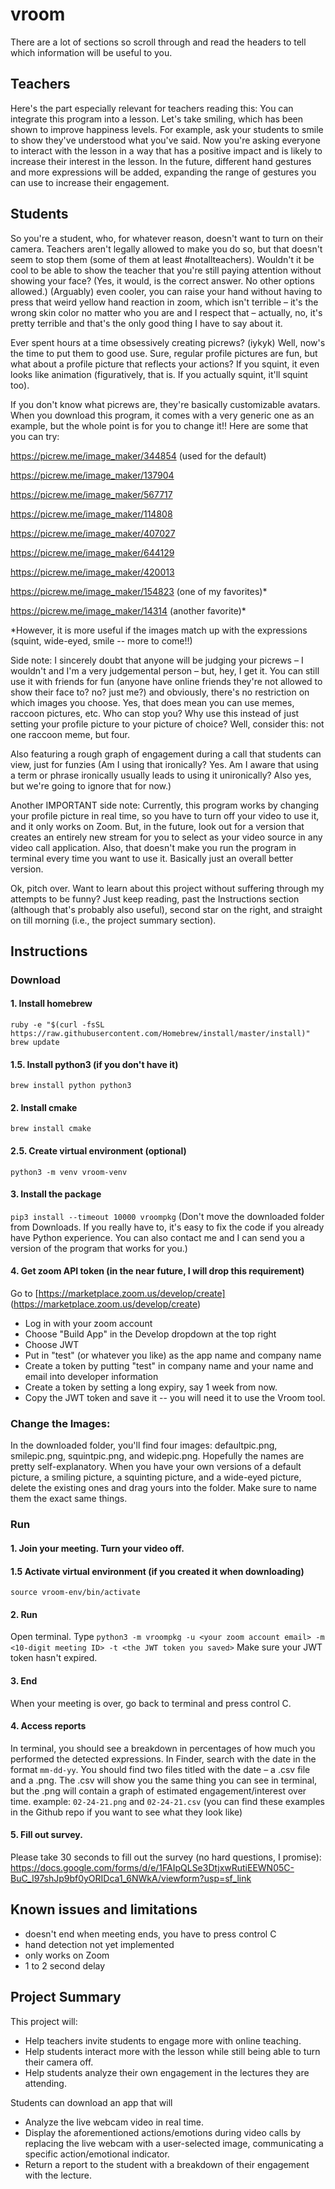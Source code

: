 # vroom
There are a lot of sections so scroll through and read the headers to tell which information will be useful to you.  

## Teachers

Here's the part especially relevant for teachers reading this: 
You can integrate this program into a lesson. Let's take smiling, which has been shown to improve happiness levels. For example, ask your students to smile to show they've understood what you've said. Now you're asking everyone to interact with the lesson in a way that has a positive impact and is likely to increase their interest in the lesson. In the future, different hand gestures and more expressions will be added, expanding the range of gestures you can use to increase their engagement.

## Students

So you're a student, who, for whatever reason, doesn't want to turn on their camera. Teachers aren't legally allowed to make you do so, but that doesn't seem to stop them (some of them at least #notallteachers). Wouldn't it be cool to be able to show the teacher that you're still paying attention without showing your face? (Yes, it would, is the correct answer. No other options allowed.) (Arguably) even cooler, you can raise your hand without having to press that weird yellow hand reaction in zoom, which isn't terrible – it's the wrong skin color no matter who you are and I respect that – actually, no, it's pretty terrible and that's the only good thing I have to say about it. 

Ever spent hours at a time obsessively creating picrews? (iykyk) Well, now's the time to put them to good use. Sure, regular profile pictures are fun, but what about a profile picture that reflects your actions? If you squint, it even looks like animation (figuratively, that is. If you actually squint, it'll squint too).

If you don't know what picrews are, they're basically customizable avatars. When you download this program, it comes with a very generic one as an example, but the whole point is for you to change it!! Here are some that you can try: 

https://picrew.me/image_maker/344854 (used for the default)

https://picrew.me/image_maker/137904

https://picrew.me/image_maker/567717

https://picrew.me/image_maker/114808

https://picrew.me/image_maker/407027

https://picrew.me/image_maker/644129

https://picrew.me/image_maker/420013

https://picrew.me/image_maker/154823 (one of my favorites)*

https://picrew.me/image_maker/14314 (another favorite)*

*However, it is more useful if the images match up with the expressions (squint, wide-eyed, smile -- more to come!!)

Side note: I sincerely doubt that anyone will be judging your picrews – I wouldn't and I'm a very judgemental person – but, hey, I get it. You can still use it with friends for fun (anyone have online friends they're not allowed to show their face to? no? just me?) and obviously, there's no restriction on which images you choose. Yes, that does mean you can use memes, raccoon pictures, etc. Who can stop you? Why use this instead of just setting your profile picture to your picture of choice? Well, consider this: not one raccoon meme, but four. 

Also featuring a rough graph of engagement during a call that students can view, just for funzies (Am I using that ironically? Yes. Am I aware that using a term or phrase ironically usually leads to using it unironically? Also yes, but we're going to ignore that for now.) 

Another IMPORTANT side note: 
Currently, this program works by changing your profile picture in real time, so you have to turn off your video to use it, and it only works on Zoom. But, in the future, look out for a version that creates an entirely new stream for you to select as your video source in any video call application. Also, that doesn't make you run the program in terminal every time you want to use it. Basically just an overall better version.

Ok, pitch over. Want to learn about this project without suffering through my attempts to be funny? Just keep reading, past the Instructions section (although that's probably also useful), second star on the right, and straight on till morning (i.e., the project summary section).

## Instructions

### Download
#### 1. Install homebrew
`ruby -e "$(curl -fsSL https://raw.githubusercontent.com/Homebrew/install/master/install)"
brew update`

#### 1.5. Install python3 (if you don't have it)
`brew install python python3`

#### 2. Install cmake
`brew install cmake`

#### 2.5. Create virtual environment (optional)
`python3 -m venv vroom-venv`

#### 3. Install the package
`pip3 install --timeout 10000 vroompkg`
(Don't move the downloaded folder from Downloads. If you really have to, it's easy to fix the code if you already have Python experience. You can also contact me and I can send you a version of the program that works for you.)

#### 4. Get zoom API token (in the near future, I will drop this requirement)
Go to [https://marketplace.zoom.us/develop/create] (https://marketplace.zoom.us/develop/create)
* Log in with your zoom account
* Choose "Build App" in the Develop dropdown at the top right
* Choose JWT
* Put in "test" (or whatever you like) as the app name and company name
* Create a token by putting "test" in company name and your name and email into developer information
* Create a token by setting a long expiry, say 1 week from now. 
* Copy the JWT token and save it -- you will need it to use the Vroom tool. 

### Change the Images:
In the downloaded folder, you'll find four images: defaultpic.png, smilepic.png, squintpic.png, and widepic.png. Hopefully the names are pretty self-explanatory. When you have your own versions of a default picture, a smiling picture, a squinting picture, and a wide-eyed picture, delete the existing ones and drag yours into the folder. Make sure to name them the exact same things.

### Run
#### 1. Join your meeting. Turn your video off.

#### 1.5 Activate virtual environment (if you created it when downloading)
`source vroom-env/bin/activate`

#### 2. Run
Open terminal. Type `python3 -m vroompkg -u <your zoom account email> -m <10-digit meeting ID> -t <the JWT token you saved>`
Make sure your JWT token hasn't expired.

#### 3. End
When your meeting is over, go back to terminal and press control C. 

#### 4. Access reports
In terminal, you should see a breakdown in percentages of how much you performed the detected expressions. In Finder, search with the date in the format `mm-dd-yy`. You should find two files titled with the date – a .csv file and a .png. The .csv will show you the same thing you can see in terminal, but the .png will contain a graph of estimated engagement/interest over time.
example: `02-24-21.png` and `02-24-21.csv` (you can find these examples in the Github repo if you want to see what they look like)


#### 5. Fill out survey.
Please take 30 seconds to fill out the survey (no hard questions, I promise):
https://docs.google.com/forms/d/e/1FAIpQLSe3DtjxwRutiEEWN05C-BuC_I97shJp9bf0yORIDca1_6NWkA/viewform?usp=sf_link


## Known issues and limitations
* doesn't end when meeting ends, you have to press control C
* hand detection not yet implemented
* only works on Zoom
* 1 to 2 second delay


## Project Summary
This project will:
* Help teachers invite students to engage more with online teaching.
* Help students interact more with the lesson while still being able to turn their camera off.
* Help students analyze their own engagement in the lectures they are attending.


Students can download an app that will
* Analyze the live webcam video in real time.
* Display the aforementioned actions/emotions during video calls by replacing the live webcam with a user-selected image, communicating a specific action/emotional indicator. 
* Return a report to the student with a breakdown of their engagement with the lecture.
